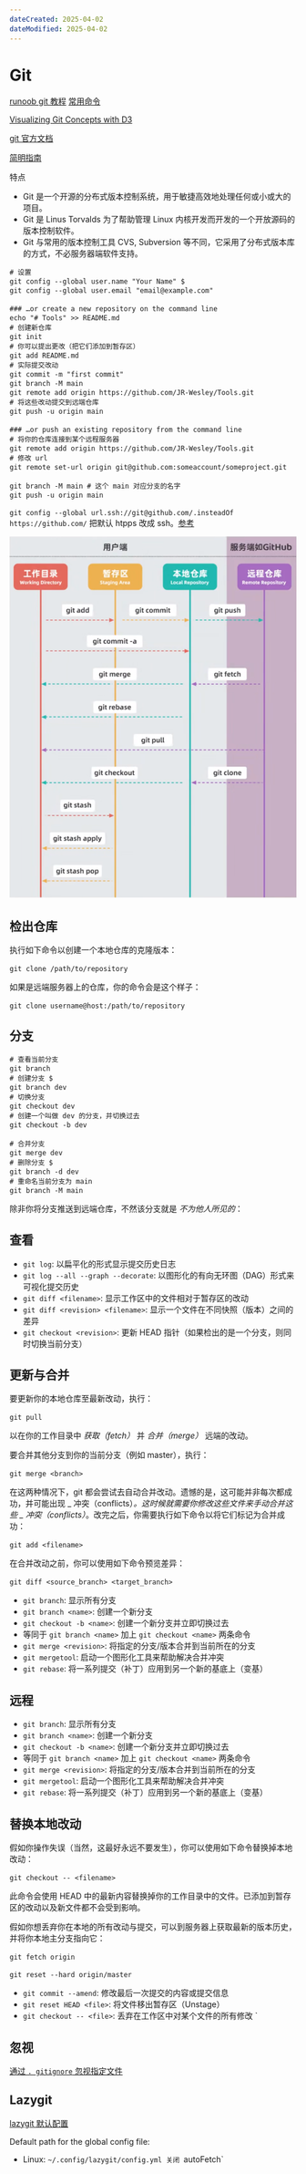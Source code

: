 ```yaml
---
dateCreated: 2025-04-02
dateModified: 2025-04-02
---
```

# Git

<a href=" https://www.runoob.com/git/git-tutorial.html">runoob git 教程</a> <a href=" https://blog.csdn.net/m0_63230155/article/details/134607239">常用命令</a>

[Visualizing Git Concepts with D3](http://onlywei.github.io/explain-git-with-d3)

<a href="https://git-scm.com/docs">git 官方文档</a>

<a href=" https://www.runoob.com/manual/git-guide/">简明指南</a>

特点

- Git 是一个开源的分布式版本控制系统，用于敏捷高效地处理任何或小或大的项目。
- Git 是 Linus Torvalds 为了帮助管理 Linux 内核开发而开发的一个开放源码的版本控制软件。
- Git 与常用的版本控制工具 CVS, Subversion 等不同，它采用了分布式版本库的方式，不必服务器端软件支持。

```shell
# 设置
git config --global user.name "Your Name" $ 
git config --global user.email "email@example.com"

### …or create a new repository on the command line
echo "# Tools" >> README.md
# 创建新仓库
git init
# 你可以提出更改（把它们添加到暂存区）
git add README.md
# 实际提交改动
git commit -m "first commit"
git branch -M main
git remote add origin https://github.com/JR-Wesley/Tools.git
# 将这些改动提交到远端仓库
git push -u origin main

### …or push an existing repository from the command line
# 将你的仓库连接到某个远程服务器
git remote add origin https://github.com/JR-Wesley/Tools.git
# 修改 url
git remote set-url origin git@github.com:someaccount/someproject.git

git branch -M main # 这个 main 对应分支的名字
git push -u origin main
```

`git config --global url.ssh://git@github.com/.insteadOf https://github.com/` 把默认 htpps 改成 ssh。<a href="https://stackoverflow.com/questions/11200237/how-do-i-get-git-to-default-to-ssh-and-not-https-for-new-repositories">参考</a>

![](assets/tool%20-%20git.assets/image-20250711135233407.png)
## 检出仓库

执行如下命令以创建一个本地仓库的克隆版本：

`git clone /path/to/repository`

如果是远端服务器上的仓库，你的命令会是这个样子：

`git clone username@host:/path/to/repository`

## 分支

```shell
# 查看当前分支
git branch
# 创建分支 $ 
git branch dev
# 切换分支
git checkout dev
# 创建一个叫做 dev 的分支，并切换过去
git checkout -b dev

# 合并分支
git merge dev
# 删除分支 $ 
git branch -d dev
# 重命名当前分支为 main
git branch -M main
```

除非你将分支推送到远端仓库，不然该分支就是 _不为他人所见的_：
## 查看

- `git log`: 以扁平化的形式显示提交历史日志
- `git log --all --graph --decorate`: 以图形化的有向无环图（DAG）形式来可视化提交历史
- `git diff <filename>`: 显示工作区中的文件相对于暂存区的改动
- `git diff <revision> <filename>`: 显示一个文件在不同快照（版本）之间的差异
- `git checkout <revision>`: 更新 HEAD 指针（如果检出的是一个分支，则同时切换当前分支）
## 更新与合并

要更新你的本地仓库至最新改动，执行：

`git pull`

以在你的工作目录中 _获取（fetch）_ 并 _合并（merge）_ 远端的改动。

要合并其他分支到你的当前分支（例如 master），执行：

`git merge <branch>`

在这两种情况下，git 都会尝试去自动合并改动。遗憾的是，这可能并非每次都成功，并可能出现 _ 冲突（conflicts）_。这时候就需要你修改这些文件来手动合并这些 _ 冲突（conflicts）_。改完之后，你需要执行如下命令以将它们标记为合并成功：

`git add <filename>`

在合并改动之前，你可以使用如下命令预览差异：

`git diff <source_branch> <target_branch>`

- `git branch`: 显示所有分支
- `git branch <name>`: 创建一个新分支
- `git checkout -b <name>`: 创建一个新分支并立即切换过去
- 等同于 `git branch <name>` 加上 `git checkout <name>` 两条命令
- `git merge <revision>`: 将指定的分支/版本合并到当前所在的分支
- `git mergetool`: 启动一个图形化工具来帮助解决合并冲突
- `git rebase`: 将一系列提交（补丁）应用到另一个新的基底上（变基）

## 远程
- `git branch`: 显示所有分支
- `git branch <name>`: 创建一个新分支
- `git checkout -b <name>`: 创建一个新分支并立即切换过去
- 等同于 `git branch <name>` 加上 `git checkout <name>` 两条命令
- `git merge <revision>`: 将指定的分支/版本合并到当前所在的分支
- `git mergetool`: 启动一个图形化工具来帮助解决合并冲突
- `git rebase`: 将一系列提交（补丁）应用到另一个新的基底上（变基）
## 替换本地改动

假如你操作失误（当然，这最好永远不要发生），你可以使用如下命令替换掉本地改动：

`git checkout -- <filename>`

此命令会使用 HEAD 中的最新内容替换掉你的工作目录中的文件。已添加到暂存区的改动以及新文件都不会受到影响。

假如你想丢弃你在本地的所有改动与提交，可以到服务器上获取最新的版本历史，并将你本地主分支指向它：

`git fetch origin`

`git reset --hard origin/master`

- `git commit --amend`: 修改最后一次提交的内容或提交信息
- `git reset HEAD <file>`: 将文件移出暂存区（Unstage）
- `git checkout -- <file>`: 丢弃在工作区中对某个文件的所有修改 `
## 忽视

<a href=" https://blog.csdn.net/m0_63230155/article/details/134471033">通过 `. gitignore` 忽视指定文件</a>

## Lazygit

<a href=" https://github.com/jesseduffield/lazygit/blob/master/docs/Config.md">lazygit 默认配置</a>

Default path for the global config file:

- Linux: `~/.config/lazygit/config.yml
关闭 `autoFetch`
